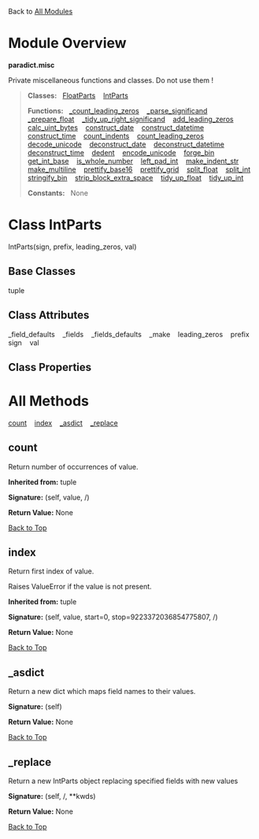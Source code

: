 Back to [All Modules](https://github.com/pyrustic/paradict/blob/master/docs/modules/README.md#readme)

# Module Overview

**paradict.misc**
 
Private miscellaneous functions and classes. Do not use them !

> **Classes:** &nbsp; [FloatParts](https://github.com/pyrustic/paradict/blob/master/docs/modules/content/paradict.misc/content/classes/FloatParts.md#class-floatparts) &nbsp;&nbsp; [IntParts](https://github.com/pyrustic/paradict/blob/master/docs/modules/content/paradict.misc/content/classes/IntParts.md#class-intparts)
>
> **Functions:** &nbsp; [\_count\_leading\_zeros](https://github.com/pyrustic/paradict/blob/master/docs/modules/content/paradict.misc/content/functions.md#_count_leading_zeros) &nbsp;&nbsp; [\_parse\_significand](https://github.com/pyrustic/paradict/blob/master/docs/modules/content/paradict.misc/content/functions.md#_parse_significand) &nbsp;&nbsp; [\_prepare\_float](https://github.com/pyrustic/paradict/blob/master/docs/modules/content/paradict.misc/content/functions.md#_prepare_float) &nbsp;&nbsp; [\_tidy\_up\_right\_significand](https://github.com/pyrustic/paradict/blob/master/docs/modules/content/paradict.misc/content/functions.md#_tidy_up_right_significand) &nbsp;&nbsp; [add\_leading\_zeros](https://github.com/pyrustic/paradict/blob/master/docs/modules/content/paradict.misc/content/functions.md#add_leading_zeros) &nbsp;&nbsp; [calc\_uint\_bytes](https://github.com/pyrustic/paradict/blob/master/docs/modules/content/paradict.misc/content/functions.md#calc_uint_bytes) &nbsp;&nbsp; [construct\_date](https://github.com/pyrustic/paradict/blob/master/docs/modules/content/paradict.misc/content/functions.md#construct_date) &nbsp;&nbsp; [construct\_datetime](https://github.com/pyrustic/paradict/blob/master/docs/modules/content/paradict.misc/content/functions.md#construct_datetime) &nbsp;&nbsp; [construct\_time](https://github.com/pyrustic/paradict/blob/master/docs/modules/content/paradict.misc/content/functions.md#construct_time) &nbsp;&nbsp; [count\_indents](https://github.com/pyrustic/paradict/blob/master/docs/modules/content/paradict.misc/content/functions.md#count_indents) &nbsp;&nbsp; [count\_leading\_zeros](https://github.com/pyrustic/paradict/blob/master/docs/modules/content/paradict.misc/content/functions.md#count_leading_zeros) &nbsp;&nbsp; [decode\_unicode](https://github.com/pyrustic/paradict/blob/master/docs/modules/content/paradict.misc/content/functions.md#decode_unicode) &nbsp;&nbsp; [deconstruct\_date](https://github.com/pyrustic/paradict/blob/master/docs/modules/content/paradict.misc/content/functions.md#deconstruct_date) &nbsp;&nbsp; [deconstruct\_datetime](https://github.com/pyrustic/paradict/blob/master/docs/modules/content/paradict.misc/content/functions.md#deconstruct_datetime) &nbsp;&nbsp; [deconstruct\_time](https://github.com/pyrustic/paradict/blob/master/docs/modules/content/paradict.misc/content/functions.md#deconstruct_time) &nbsp;&nbsp; [dedent](https://github.com/pyrustic/paradict/blob/master/docs/modules/content/paradict.misc/content/functions.md#dedent) &nbsp;&nbsp; [encode\_unicode](https://github.com/pyrustic/paradict/blob/master/docs/modules/content/paradict.misc/content/functions.md#encode_unicode) &nbsp;&nbsp; [forge\_bin](https://github.com/pyrustic/paradict/blob/master/docs/modules/content/paradict.misc/content/functions.md#forge_bin) &nbsp;&nbsp; [get\_int\_base](https://github.com/pyrustic/paradict/blob/master/docs/modules/content/paradict.misc/content/functions.md#get_int_base) &nbsp;&nbsp; [is\_whole\_number](https://github.com/pyrustic/paradict/blob/master/docs/modules/content/paradict.misc/content/functions.md#is_whole_number) &nbsp;&nbsp; [left\_pad\_int](https://github.com/pyrustic/paradict/blob/master/docs/modules/content/paradict.misc/content/functions.md#left_pad_int) &nbsp;&nbsp; [make\_indent\_str](https://github.com/pyrustic/paradict/blob/master/docs/modules/content/paradict.misc/content/functions.md#make_indent_str) &nbsp;&nbsp; [make\_multiline](https://github.com/pyrustic/paradict/blob/master/docs/modules/content/paradict.misc/content/functions.md#make_multiline) &nbsp;&nbsp; [prettify\_base16](https://github.com/pyrustic/paradict/blob/master/docs/modules/content/paradict.misc/content/functions.md#prettify_base16) &nbsp;&nbsp; [prettify\_grid](https://github.com/pyrustic/paradict/blob/master/docs/modules/content/paradict.misc/content/functions.md#prettify_grid) &nbsp;&nbsp; [split\_float](https://github.com/pyrustic/paradict/blob/master/docs/modules/content/paradict.misc/content/functions.md#split_float) &nbsp;&nbsp; [split\_int](https://github.com/pyrustic/paradict/blob/master/docs/modules/content/paradict.misc/content/functions.md#split_int) &nbsp;&nbsp; [stringify\_bin](https://github.com/pyrustic/paradict/blob/master/docs/modules/content/paradict.misc/content/functions.md#stringify_bin) &nbsp;&nbsp; [strip\_block\_extra\_space](https://github.com/pyrustic/paradict/blob/master/docs/modules/content/paradict.misc/content/functions.md#strip_block_extra_space) &nbsp;&nbsp; [tidy\_up\_float](https://github.com/pyrustic/paradict/blob/master/docs/modules/content/paradict.misc/content/functions.md#tidy_up_float) &nbsp;&nbsp; [tidy\_up\_int](https://github.com/pyrustic/paradict/blob/master/docs/modules/content/paradict.misc/content/functions.md#tidy_up_int)
>
> **Constants:** &nbsp; None

# Class IntParts
IntParts(sign, prefix, leading_zeros, val)

## Base Classes
tuple

## Class Attributes
\_field\_defaults &nbsp;&nbsp; \_fields &nbsp;&nbsp; \_fields\_defaults &nbsp;&nbsp; \_make &nbsp;&nbsp; leading\_zeros &nbsp;&nbsp; prefix &nbsp;&nbsp; sign &nbsp;&nbsp; val

## Class Properties


# All Methods
[count](#count) &nbsp;&nbsp; [index](#index) &nbsp;&nbsp; [\_asdict](#_asdict) &nbsp;&nbsp; [\_replace](#_replace)

## count
Return number of occurrences of value.

**Inherited from:** tuple

**Signature:** (self, value, /)





**Return Value:** None

[Back to Top](#module-overview)


## index
Return first index of value.

Raises ValueError if the value is not present.

**Inherited from:** tuple

**Signature:** (self, value, start=0, stop=9223372036854775807, /)





**Return Value:** None

[Back to Top](#module-overview)


## \_asdict
Return a new dict which maps field names to their values.



**Signature:** (self)





**Return Value:** None

[Back to Top](#module-overview)


## \_replace
Return a new IntParts object replacing specified fields with new values



**Signature:** (self, /, \*\*kwds)





**Return Value:** None

[Back to Top](#module-overview)




